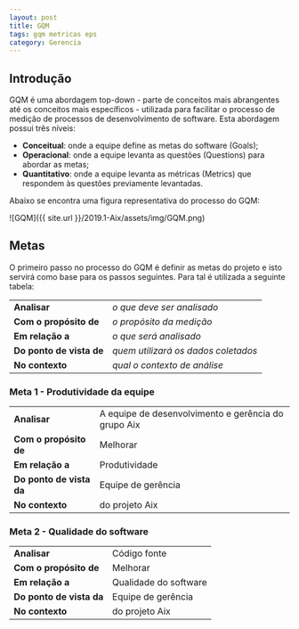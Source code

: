 ```yaml
---
layout: post
title: GQM
tags: gqm metricas eps
category: Gerencia
---
```


## Introdução

GQM é uma abordagem top-down - parte de conceitos mais abrangentes até os conceitos mais específicos - utilizada para facilitar o processo de medição de processos de desenvolvimento de software. Esta abordagem possui três níveis: 
- **Conceitual**: onde a equipe define as metas do software (Goals);
- **Operacional**: onde a equipe levanta as questões (Questions) para abordar as metas;
- **Quantitativo**: onde a equipe levanta as métricas (Metrics) que respondem às questões previamente levantadas.

Abaixo se encontra uma figura representativa do processo do GQM:

![GQM]({{ site.url }}/2019.1-Aix/assets/img/GQM.png)

## Metas

O primeiro passo no processo do GQM é definir as metas do projeto e isto servirá como base para os passos seguintes. Para tal é utilizada a seguinte tabela:

<table>
    <tr>
        <td>
            <b>Analisar</b>
        </td>
        <td>
            <i>o que deve ser analisado</i>
        </td>
    </tr>
    <tr>
        <td>
            <b>Com o propósito de</b>
        </td>
        <td>
            <i>o propósito da medição</i>
        </td>
    </tr>
    <tr>
        <td>
            <b>Em relação a</b>
        </td>
        <td>
            <i>o que será analisado</i>
        </td>
    </tr>
    <tr>
        <td>
            <b>Do ponto de vista de</b>
        </td>
        <td>
            <i>quem utilizará os dados coletados</i>
        </td>
    </tr>
    <tr>
        <td>
            <b>No contexto</b>
        </td>
        <td>
            <i>qual o contexto de análise</i>
        </td>
    </tr>
</table>

### Meta 1 - Produtividade da equipe

<table>
    <tr>
        <td>
            <b>Analisar</b>
        </td>
        <td>
            A equipe de desenvolvimento e gerência do grupo Aix
        </td>
    </tr>
    <tr>
        <td>
            <b>Com o propósito de</b>
        </td>
        <td>
            Melhorar
        </td>
    </tr>
    <tr>
        <td>
            <b>Em relação a</b>
        </td>
        <td>
            Produtividade
        </td>
    </tr>
    <tr>
        <td>
            <b>Do ponto de vista da</b>
        </td>
        <td>
            Equipe de gerência
        </td>
    </tr>
    <tr>
        <td>
            <b>No contexto</b>
        </td>
        <td>
            do projeto Aix
        </td>
    </tr>
</table>

### Meta 2 - Qualidade do software

<table>
    <tr>
        <td>
            <b>Analisar</b>
        </td>
        <td>
            Código fonte
        </td>
    </tr>
    <tr>
        <td>
            <b>Com o propósito de</b>
        </td>
        <td>
            Melhorar
        </td>
    </tr>
    <tr>
        <td>
            <b>Em relação a</b>
        </td>
        <td>
            Qualidade do software
        </td>
    </tr>
    <tr>
        <td>
            <b>Do ponto de vista da</b>
        </td>
        <td>
            Equipe de gerência
        </td>
    </tr>
    <tr>
        <td>
            <b>No contexto</b>
        </td>
        <td>
            do projeto Aix
        </td>
    </tr>
</table>
